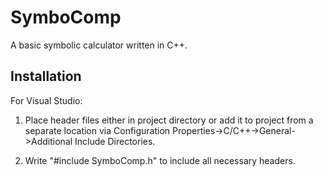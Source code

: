 # SymboComp
A basic symbolic calculator written in C++.

## Installation
For Visual Studio:
1. Place header files either in project directory or add it to project from a separate location via Configuration Properties->C/C++->General->Additional Include Directories.

2. Write "#include SymboComp.h" to include all necessary headers.
